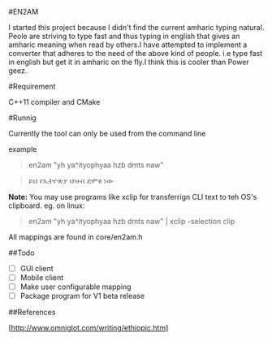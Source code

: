 
#EN2AM

I started this project because I didn't find the current amharic typing natural.
Peole are striving to type fast and thus typing in english that gives an amharic meaning when
read by others.I have attempted to implement a converter that adheres to the need of the above
kind of people. i.e type fast in english but get it in amharic on the fly.I think this is cooler
than Power geez.

#Requirement

C++11 compiler and CMake

#Runnig

Currently the tool can only be used from the command line

example

>en2am  "yh ya^ityophyaa hzb dmts naw"

>ይህ የኢትዮጵያ ህዝብ ድምፅ ነው  

**Note:** You may use programs like xclip for transferrign CLI text to teh OS's clipboard.
eg. on linux:

> en2am  "yh ya^ityophyaa hzb dmts naw" | xclip -selection clip

All mappings are found in core/en2am.h

##Todo

- [ ] GUI client
- [ ] Mobile client
- [ ] Make user configurable mapping
- [ ] Package program for V1 beta release

##References

[http://www.omniglot.com/writing/ethiopic.htm]
